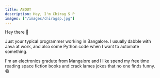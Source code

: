 ```yaml
---
title: ABOUT
description: Hey, I'm Chirag S P
images: ["/images/chiragsp.jpg"]
---
```



Hey there :wave:

Just your typical programmer working in Bangalore. I usually dabble with Java at work, and also some Python code when I want to automate something.

I'm an electronics gradute from Mangalore and I like spend my free time reading space fiction books and crack lames jokes that no one finds funny. &#128516;